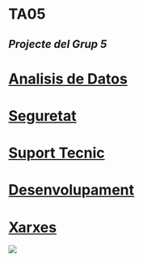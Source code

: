# TA05
***Projecte del Grup 5***
-
# [Analisis de Datos](./IA_Analisisdedades.md)

# [Seguretat](./IA_Seguretat.md)

# [Suport Tecnic](./IA_SuportTecnic.md)

# [Desenvolupament](./IA_desenvolupament.md)

# [Xarxes](./IA_Xarxes.md)

![](https://geekland.eu/wp-content/uploads/2019/04/aprender-markdown.png)
